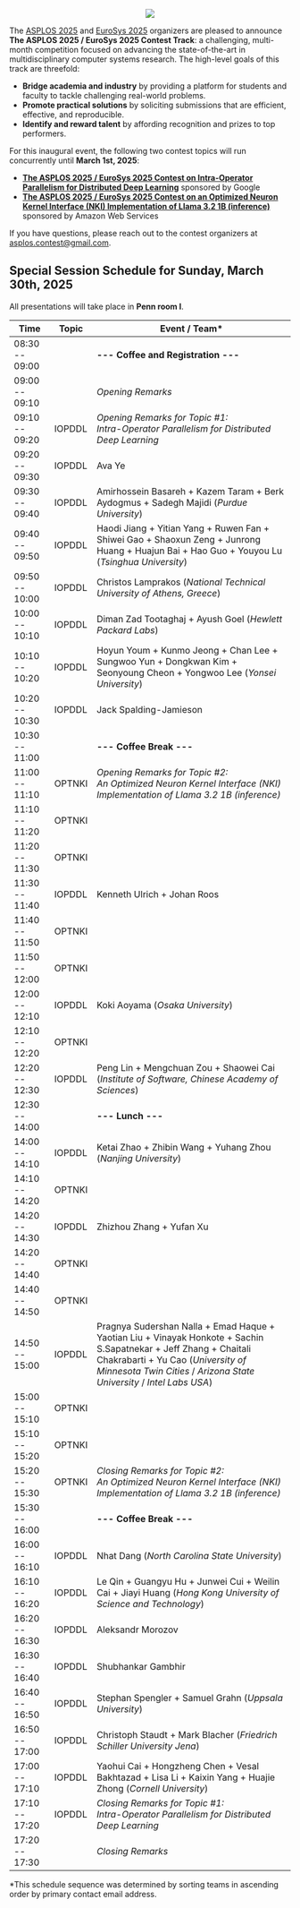 <p align="center">
<img src="images/asplos-2025-contest-logo.png">
</p>

The [ASPLOS 2025](https://www.asplos-conference.org/asplos2025/) and [EuroSys 2025](https://2025.eurosys.org/) organizers are pleased to announce **The ASPLOS 2025 / EuroSys 2025 Contest Track**:
a challenging, multi-month competition focused on advancing the state-of-the-art in multidisciplinary computer systems research.
The high-level goals of this track are threefold:

 * **Bridge academia and industry** by providing a platform for students and faculty to tackle challenging real-world problems.
 * **Promote practical solutions** by soliciting submissions that are efficient, effective, and reproducible.
 * **Identify and reward talent** by affording recognition and prizes to top performers.

For this inaugural event, the following two contest topics will run concurrently until **March 1st, 2025**:

 * **[The ASPLOS 2025 / EuroSys 2025 Contest on Intra-Operator Parallelism for Distributed Deep Learning](https://github.com/asplos-contest/2025/blob/main/IOPDDL.md)** sponsored by Google
 * **[The ASPLOS 2025 / EuroSys 2025 Contest on an Optimized Neuron Kernel Interface (NKI) Implementation of Llama 3.2 1B (inference)](https://github.com/asplos-contest/2025/blob/main/OPTNKI.md)** sponsored by Amazon Web Services

If you have questions, please reach out to the contest organizers at [asplos.contest@gmail.com](mailto:asplos.contest@gmail.com).

## Special Session Schedule for Sunday, March 30th, 2025

All presentations will take place in **Penn room I**.  

<div align="center">

|           Time |  Topic | Event / Team*
| ---------------|--------|--------------------------------------
| 08:30 -- 09:00 |        | **--- Coffee and Registration ---**
| 09:00 -- 09:10 |        | *Opening Remarks*
| 09:10 -- 09:20 | IOPDDL | *Opening Remarks for Topic #1:<br>Intra-Operator Parallelism for Distributed Deep Learning*
| 09:20 -- 09:30 | IOPDDL | Ava Ye
| 09:30 -- 09:40 | IOPDDL | Amirhossein Basareh + Kazem Taram + Berk Aydogmus + Sadegh Majidi (*Purdue University*)
| 09:40 -- 09:50 | IOPDDL | Haodi Jiang + Yitian Yang + Ruwen Fan + Shiwei Gao + Shaoxun Zeng + Junrong Huang + Huajun Bai + Hao Guo + Youyou Lu (*Tsinghua University*)
| 09:50 -- 10:00 | IOPDDL | Christos Lamprakos (*National Technical University of Athens, Greece*)
| 10:00 -- 10:10 | IOPDDL | Diman Zad Tootaghaj + Ayush Goel (*Hewlett Packard Labs*)
| 10:10 -- 10:20 | IOPDDL | Hoyun Youm + Kunmo Jeong + Chan Lee + Sungwoo Yun + Dongkwan Kim + Seonyoung Cheon + Yongwoo Lee (*Yonsei University*)
| 10:20 -- 10:30 | IOPDDL | Jack Spalding-Jamieson
| 10:30 -- 11:00 |        | **--- Coffee Break ---**
| 11:00 -- 11:10 | OPTNKI | *Opening Remarks for Topic #2:<br>An Optimized Neuron Kernel Interface (NKI) Implementation of Llama 3.2 1B (inference)*
| 11:10 -- 11:20 | OPTNKI | 
| 11:20 -- 11:30 | OPTNKI | 
| 11:30 -- 11:40 | IOPDDL | Kenneth Ulrich + Johan Roos
| 11:40 -- 11:50 | OPTNKI | 
| 11:50 -- 12:00 | OPTNKI | 
| 12:00 -- 12:10 | IOPDDL | Koki Aoyama (*Osaka University*)
| 12:10 -- 12:20 | OPTNKI | 
| 12:20 -- 12:30 | IOPDDL | Peng Lin + Mengchuan Zou + Shaowei Cai (*Institute of Software, Chinese Academy of Sciences*)
| 12:30 -- 14:00 |        | **--- Lunch ---**
| 14:00 -- 14:10 | IOPDDL | Ketai Zhao + Zhibin Wang + Yuhang Zhou (*Nanjing University*)
| 14:10 -- 14:20 | OPTNKI | 
| 14:20 -- 14:30 | IOPDDL | Zhizhou Zhang + Yufan Xu
| 14:20 -- 14:40 | OPTNKI | 
| 14:40 -- 14:50 | OPTNKI | 
| 14:50 -- 15:00 | IOPDDL | Pragnya Sudershan Nalla + Emad Haque + Yaotian Liu + Vinayak Honkote + Sachin S.Sapatnekar + Jeff Zhang + Chaitali Chakrabarti + Yu Cao (*University of Minnesota Twin Cities* / *Arizona State University* / *Intel Labs USA*)
| 15:00 -- 15:10 | OPTNKI | 
| 15:10 -- 15:20 | OPTNKI | 
| 15:20 -- 15:30 | OPTNKI | *Closing Remarks for Topic #2:<br>An Optimized Neuron Kernel Interface (NKI) Implementation of Llama 3.2 1B (inference)*
| 15:30 -- 16:00 |        | **--- Coffee Break ---**
| 16:00 -- 16:10 | IOPDDL | Nhat Dang (*North Carolina State University*)
| 16:10 -- 16:20 | IOPDDL | Le Qin + Guangyu Hu + Junwei Cui + Weilin Cai + Jiayi Huang (*Hong Kong University of Science and Technology*)
| 16:20 -- 16:30 | IOPDDL | Aleksandr Morozov
| 16:30 -- 16:40 | IOPDDL | Shubhankar Gambhir
| 16:40 -- 16:50 | IOPDDL | Stephan Spengler + Samuel Grahn (*Uppsala University*)
| 16:50 -- 17:00 | IOPDDL | Christoph Staudt + Mark Blacher (*Friedrich Schiller University Jena*)
| 17:00 -- 17:10 | IOPDDL | Yaohui Cai + Hongzheng Chen + Vesal Bakhtazad + Lisa Li + Kaixin Yang + Huajie Zhong (*Cornell University*)
| 17:10 -- 17:20 | IOPDDL | *Closing Remarks for Topic #1:<br>Intra-Operator Parallelism for Distributed Deep Learning*
| 17:20 -- 17:30 |        | *Closing Remarks*

</div>

*This schedule sequence was determined by sorting teams in ascending order by primary contact email address.
